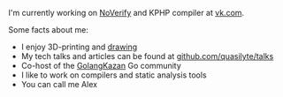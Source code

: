 I'm currently working on [NoVerify](https://github.com/VKCOM/noverify) and KPHP compiler at [vk.com](https://github.com/VKCOM/).

Some facts about me:
* I enjoy 3D-printing and [drawing](https://quasilyte.dev/gopherkon/)
* My tech talks and articles can be found at [github.com/quasilyte/talks](https://github.com/quasilyte/talks)
* Co-host of the [GolangKazan](GolangKazan.github.io/en) Go community
* I like to work on compilers and static analysis tools
* You can call me Alex
